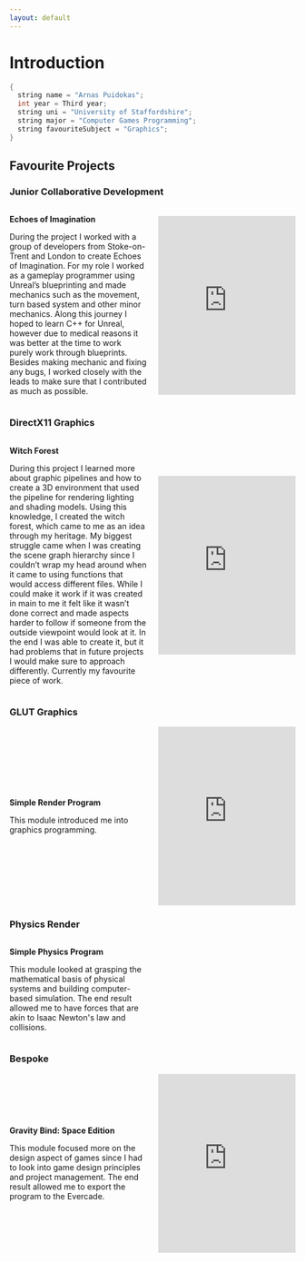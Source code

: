 ```yaml
---
layout: default
---
```


# Introduction

```c++
{
  string name = "Arnas Puidokas";
  int year = Third year;
  string uni = "University of Staffordshire";
  string major = "Computer Games Programming";
  string favouriteSubject = "Graphics";
}
```
## Favourite Projects 
### Junior Collaborative Development
<div style="display: flex; align-items: center;">
  <div style="flex: 1; padding-right: 20px;">
    <p><strong>Echoes of Imagination</strong></p>
    <p>During the project I worked with a group of developers from Stoke-on-Trent and London to create Echoes of Imagination. For my role I worked as a gameplay programmer using Unreal’s blueprinting and made mechanics such as the movement, turn based system and other minor mechanics. Along this journey I hoped to learn C++ for Unreal, however due to medical reasons it was better at the time to work purely work through blueprints. Besides making mechanic and fixing any bugs, I worked closely with the leads to make sure that I contributed as much as possible.</p>
  </div>
  <div style="flex: 1;">
    <iframe width="100%" height="315" 
      src="https://www.youtube.com/embed/1EM_pRcLbC0" 
      frameborder="0" 
      allowfullscreen>
    </iframe>
  </div>
</div>

### DirectX11 Graphics 
<div style="display: flex; align-items: center;">
  <div style="flex: 1; padding-right: 20px;">
    <p><strong>Witch Forest</strong></p>
    <p>During this project I learned more about graphic pipelines and how to create a 3D environment that used the pipeline for rendering lighting and shading models. Using this knowledge, I created the witch forest, which came to me as an idea through my heritage. My biggest struggle came when I was creating the scene graph hierarchy since I couldn’t wrap my head around when it came to using functions that would access different files. While I could make it work if it was created in main to me it felt like it wasn’t done correct and made aspects harder to follow if someone from the outside viewpoint would look at it. In the end I was able to create it, but it had problems that in future projects I would make sure to approach differently. Currently my favourite piece of work.</p>
  </div>
  <div style="flex: 1;">
    <iframe width="100%" height="315" 
      src="https://www.youtube.com/embed/Kt8N6w_XSY0" 
      frameborder="0" 
      allowfullscreen>
    </iframe>
  </div>
</div>

### GLUT Graphics
<div style="display: flex; align-items: center;">
  <div style="flex: 1; padding-right: 20px;">
    <p><strong>Simple Render Program</strong></p>
    <p>This module introduced me into graphics programming.</p>
  </div>
  <div style="flex: 1;">
    <iframe width="100%" height="315" 
      src="https://www.youtube.com/embed/Kt8N6w_XSY0" 
      frameborder="0" 
      allowfullscreen>
    </iframe>
  </div>
</div>

### Physics Render
<div style="display: flex; align-items: center;">
  <div style="flex: 1; padding-right: 20px;">
    <p><strong>Simple Physics Program</strong></p>
    <p>This module looked at grasping the mathematical basis of physical systems and building computer-based simulation. The end result allowed me to have forces that are akin to Isaac Newton's law and collisions.</p>
  </div>
  <div style="flex: 1;">
 
  </div>
</div>

### Bespoke
<div style="display: flex; align-items: center;">
  <div style="flex: 1; padding-right: 20px;">
    <p><strong>Gravity Bind: Space Edition</strong></p>
    <p>This module focused more on the design aspect of games since I had to look into game design principles and project management. The end result allowed me to export the program to the Evercade.</p>
  </div>
  <div style="flex: 1;">
    <iframe width="100%" height="315" 
      src="https://www.youtube.com/embed/FTKs_DLZeZY" 
      frameborder="0" 
      allowfullscreen>
    </iframe>
  </div>
</div>
